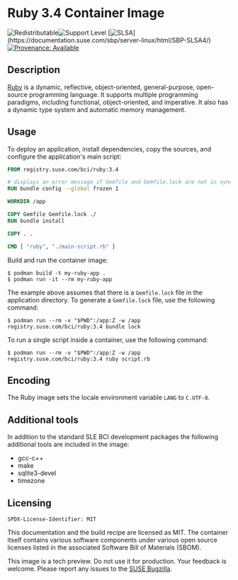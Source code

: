 # Ruby 3.4 Container Image

![Redistributable](https://img.shields.io/badge/Redistributable-Yes-green)![Support Level](https://img.shields.io/badge/Support_Level-techpreview-blue)
[![SLSA](https://img.shields.io/badge/SLSA_(v0.1)-Level_4-Green)](https://documentation.suse.com/sbp/server-linux/html/SBP-SLSA4/)
[![Provenance: Available](https://img.shields.io/badge/Provenance-Available-Green)](https://documentation.suse.com/container/all/html/Container-guide/index.html#container-verify)

## Description

[Ruby](https://www.ruby-lang.org/) is a dynamic, reflective, object-oriented, general-purpose, open-source programming language. It supports multiple programming paradigms, including functional, object-oriented, and imperative. It also has a dynamic type system and automatic memory management.

## Usage

To deploy an application, install dependencies, copy the sources, and configure the application's main script:

```Dockerfile
FROM registry.suse.com/bci/ruby:3.4

# displays an error message if Gemfile and Gemfile.lock are not in sync
RUN bundle config --global frozen 1

WORKDIR /app

COPY Gemfile Gemfile.lock ./
RUN bundle install

COPY . .

CMD [ "ruby", "./main-script.rb" ]
```

Build and run the container image:

```ShellSession
$ podman build -t my-ruby-app .
$ podman run -it --rm my-ruby-app
```

The example above assumes that there is a `Gemfile.lock` file in the application directory.
To generate a `Gemfile.lock` file, use the following command:

```ShellSession
$ podman run --rm -v "$PWD":/app:Z -w /app registry.suse.com/bci/ruby:3.4 bundle lock
```

To run a single script inside a container, use the following command:

```ShellSession
$ podman run --rm -v "$PWD":/app:Z -w /app registry.suse.com/bci/ruby:3.4 ruby script.rb
```

## Encoding

The Ruby image sets the locale environment variable `LANG` to `C.UTF-8`.

## Additional tools

In addition to the standard SLE BCI development packages the following
additional tools are included in the image:

- gcc-c++
- make
- sqlite3-devel
- timezone

## Licensing

`SPDX-License-Identifier: MIT`

This documentation and the build recipe are licensed as MIT.
The container itself contains various software components under various open source licenses listed in the associated
Software Bill of Materials (SBOM).

This image is a tech preview. Do not use it for production.
Your feedback is welcome.
Please report any issues to the [SUSE Bugzilla](https://bugzilla.suse.com/enter_bug.cgi?product=SUSE%20Linux%20Enterprise%20Base%20Container%20Images).
